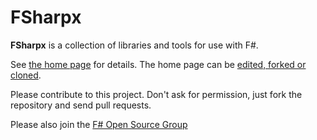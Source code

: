 # FSharpx

**FSharpx** is a collection of libraries and tools for use with F#. 

See [the home page](http://fsharp.github.com/fsharpx) for details. The home page can be [edited, forked or cloned](https://github.com/fsharp/fsharpx/tree/gh-pages).

Please contribute to this project. Don't ask for permission, just fork the repository and send pull requests.

Please also join the [F# Open Source Group](http://fsharp.github.com)


